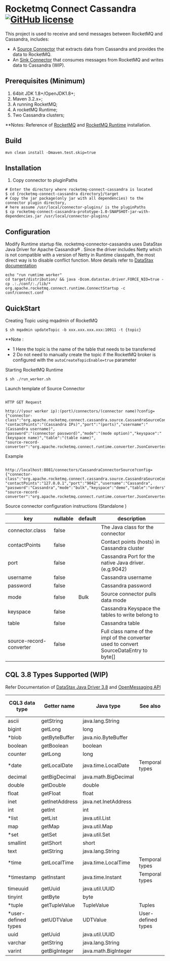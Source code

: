 # Rocketmq Connect Cassandra  [![GitHub license](https://img.shields.io/badge/license-Apache%20V2-green.svg)](https://github.com/gripson/rocketmq-connect-cassandra-prototype/blob/master/LICENSE)
This project is used to receive and send messages between RocketMQ and Cassandra, includes:

* A [Source Connector]() that extracts data from Cassandra and provides the data to RocketMQ.
* An [Sink Connector]() that consumes messages from RocketMQ and writes data to Cassandra (WIP).

## Prerequisites (Minimum)
1. 64bit JDK 1.8+/OpenJDK1.8+;
2. Maven 3.2.x+;
3. A running RocketMQ;
4. A rocketMQ Runtime;
5. Two Cassandra clusters;

**Notes: Reference of  [RocketMQ](https://rocketmq-1.gitbook.io/rocketmq-connector/quick-start/qian-qi-zhun-bei/dan-ji-huan-jing) and [RocketMQ Runtime](https://rocketmq-1.gitbook.io/rocketmq-connector/quick-start/runtime-qs) installation.
## Build
```
mvn clean install -Dmaven.test.skip=true
```
## Installation
1. Copy connector to pluginPaths
```
# Enter the directory where rocketmq-connect-cassandra is located
$ cd {rocketmq-connect-cassandra directory}/target
# Copy the jar package(only jar with all dependencies) to the connector plugin directory, 
# here assume /usr/local/connector-plugins/ is the pluginPaths
$ cp rocketmq-connect-cassandra-prototype-1.0-SNAPSHOT-jar-with-dependencies.jar /usr/local/connector-plugins/
```
## Configuration
Modify Runtime startup file. 
rocketmq-connector-cassandra uses DataStax Java Driver for Apache Cassandra® . Since the driver includes Netty which is not compatible with a version of Netty in Runtime classpath, the most direct way is to disable conflict function.
More details refer to [DataStax documentation](https://docs.datastax.com/en/developer/java-driver-dse/1.4/faq/#what-is-netty-s-native-epoll-transport-and-how-do-i-enable-or-disable-it)
```
echo "run rumtime worker"
cd target/distribution/ && java -Dcom.datastax.driver.FORCE_NIO=true -cp .:./conf/:./lib/* org.apache.rocketmq.connect.runtime.ConnectStartup -c conf/connect.conf
```
## QuickStart
Creating Topic using mqadmin of RocketMQ
```
$ sh mqadmin updateTopic -b xxx.xxx.xxx.xxx:10911 -t {topic}
```
**Note :
* 1 Here the topic is the name of the table that needs to be transferred
* 2 Do not need to manually create the topic if the RocketMQ broker is configured with the `autoCreateTopicEnable=true` parameter

Starting RocketMQ Runtime
```
$ sh ./run_worker.sh
```
Launch template of Source Connector 
```

HTTP GET Request

http://(your worker ip):(port)/connectors/(connector name)?config={"connector-class":"org.apache.rocketmq.connect.cassandra.source.CassandraSourceConnector",
"contactPoints":"(Cassandra IPs)","port":"(ports)","username":"(Cassandra username)",
"password":"(connector password)","mode":"(mode option)","keyspace":"(keyspace name)","table":"(table name)",
"source-record-converter":"org.apache.rocketmq.connect.runtime.converter.JsonConverter"}
```

Example
```

http://localhost:8081/connectors/CassandraConnectorSource?config={"connector-class":"org.apache.rocketmq.connect.cassandra.source.CassandraSourceConnector",
"contactPoints":"127.0.0.1","port":"9042","username":"Cassandra",
"password":"Cassandra","mode":"bulk","keyspace":"demo","table":"orders",
"source-record-converter":"org.apache.rocketmq.connect.runtime.converter.JsonConverter"}
```

Source connector configuration instructions (Standalone )

| key         | nullable | default   | description                                  |
| ------------- | -------- | ---------------- | ----------------------------------- |
| connector.class   |  false| |The Java class for the connector                         |
| contactPoints         | false    |         | Contact points (hosts) in Cassandra cluster                      |
| port              | false    |         | Cassandra Port for the native Java driver. (e.g.9042)                         |
| username              | false    |         | Cassandra username                |
| password                | false    |        | Cassandra password               |
| mode        | false    |   Bulk     | Source connector pulls data mode       |
| keyspace|    false| |Cassandra Keyspace the tables to write belong to |
| table|           false| |Cassandra table |
| source-record-converter | false    |         | Full class name of the impl of the converter used to convert SourceDataEntry to byte[] |


## CQL 3.8 Types Supported (WIP)
Refer Documentation of [ DataStax Java Driver 3.8](https://docs.datastax.com/en/developer/java-driver/3.8/manual/)
and [OpenMessaging API](https://github.com/openmessaging/openmessaging-connect/blob/master/connector/src/main/java/io/openmessaging/connector/api/data/FieldType.java)

|CQL3 data type| Getter name|	Java type	|See also| Field Type defined by Openmessaging |
|----|----|----|----|----|
|ascii|	getString|	java.lang.String| |STRING|	
|bigint|	getLong|	long|	|INT64|
|*blob|	getByteBuffer|	java.nio.ByteBuffer	
|boolean|	getBoolean|	boolean	| | BOOLEAN|
|counter|	getLong	|long|	|INT64|
|*date|	getLocalDate|	java.time.LocalDate|Temporal types | DATETIME|
|decimal|	getBigDecimal|	java.math.BigDecimal| |FLOAT64|	
|double|	getDouble|	double	| |FLOAT64|
|float|	getFloat|	float	| | FLOAT32|
|inet|	getInetAddress|	java.net.InetAddress| |STRING|	
|int|	getInt	|int	| | INT32 |
|*list|	getList	|java.util.List	| | ARRAY |
|map|	getMap	|java.util.Map	| | MAP   |
|*set|	getSet	|java.util.Set	| | ARRAY |
|smallint|	getShort|	short	| |INT32|
|text|	getString|	java.lang.String| |STRING|	
|*time|	getLocalTime|	java.time.LocalTime	|Temporal types |DATETIME|
|*timestamp|	getInstant	|java.time.Instant	|Temporal types |DATETIME|
|timeuuid|	getUuid	|java.util.UUID|	|STRING|
|tinyint|	getByte	|byte | | BYTES|	
|*tuple|	getTupleValue|	TupleValue|	Tuples
|*user-defined types	|getUDTValue |UDTValue	|User-defined types
|uuid	|getUuid|	java.util.UUID | |STRING|	
|varchar|	getString|	java.lang.String| |STRING|	 
|varint|	getBigInteger|	java.math.BigInteger | |BIG_INTEGER|	
